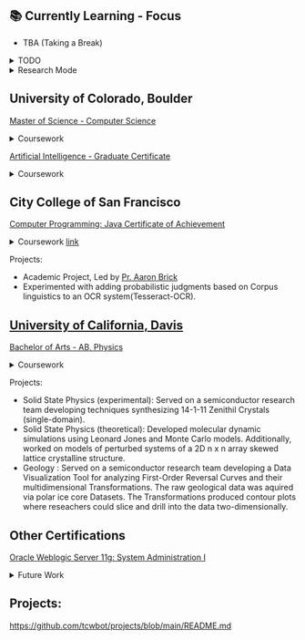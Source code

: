 ## 📚 Currently Learning - Focus
- TBA (Taking a Break)
<details>
  <summary>TODO</summary>
CSCA 5342 Robotic Path Planning and Task Execution <br/>
</details>


<details>
	  <summary> Research Mode </summary>
Computer Science (Ph.D.) <br/>
<a href="https://und.edu/programs/computer-science-phd/index.html"> University of North Dakota - online </a>
	<br/>
https://catalog.ndsu.edu/curriculum/graduate/computer-science-doctorate/ <br/> <br/>
https://info.nu.edu/technology-grad/ <br/> <br/>	


Doctor of Engineering Curriculum <br/>	
https://engineering.purdue.edu/online/programs/doctor-of-engineering/curriculum

https://www.worldcampus.psu.edu/degrees-and-certificates/penn-state-online-doctor-of-engineering


https://engineering.purdue.edu/online/programs/doctor-of-engineering

https://polytechnic.purdue.edu/academics/online-doctor-technology

https://www.captechu.edu/degrees-and-programs/doctoral-degrees

https://www.captechu.edu/degrees-and-programs/doctoral-degrees/artificial-intelligence-phd#details

https://online.umaine.edu/online-doctor-in-engineering-technology/

https://www.reddit.com/r/gwu/comments/14d2233/review_for_gwu_online_phd_in_artificial/
https://www.reddit.com/r/Purdue/comments/hd86y3/deleted_by_user/



</details>

## University of Colorado, Boulder
[Master of Science - Computer Science](https://www.colorado.edu/cs/academics/online-programs/mscs-coursera) <br/>

<details>
  <summary> Coursework</summary>
Data Structures & Algorithms
Network Systems: Principles & Practice (Linux & Cloud Networking) <br/>
Software Architecture for Big Data <br/>
Databases for Data Scientists <br/>
Data Mining Pipeline & Methods <br/>
Statistical Learning for Data Science <br/>
Supervised Text Classification for Marketing Analytics <br/>
Generative AI, Computer Vision, Data Science as a Field <br/>
Fundamentals of Data Visualization <br/>
</details>

[Artificial Intelligence - Graduate Certificate ](https://catalog.colorado.edu/graduate/colleges-schools/engineering-applied-science/programs-study/computer-science/artificial-intelligence-graduate-certificate-online/#requirementstext) <br/>

<details>
  <summary> Coursework</summary>
Foundations of Autonomous Systems <br/>
Computing, Ethics, and Society <br/>
Machine Learning: Theory and Hands-on Practice with Python <br/>
Robotics with Webots <br/>
</details>


## City College of San Francisco
[Computer Programming: Java Certificate of Achievement](/images/cert_two.png)

<details>
  <summary>Coursework <a href="https://ccsf.curricunet.com/Report/Program/GetReport/893?reportId=29">link</a></summary>
	CS 113A - Perl Programming <br/>
	CS 111B - Programming Fundamentals: Java <br/>
	CS 111C - Data Structures and Algorithms: Java <br/>
	CS 160A - Introduction to Unix/Linux	<br/>
	CS 211S - Advanced Java: Standard Edition <br/>
	CS 150A - Introduction to SQL Databases and NoSQL <br/>
	CS 199 - Independent Study <br/>
	CS 270 - Computer Architecture with Assembly  <br/>
	CS 131B - Prog Fundamentals: Python  <br/>
	CS 231 - Advanced Python Programming  <br/>
</details>

Projects:
- Academic Project, Led by [Pr. Aaron Brick](https://github.com/aaronbrick)<br/>
- Experimented with adding probabilistic judgments based on Corpus linguistics to an OCR system(Tesseract-OCR).

## [University of California, Davis](https://physics.ucdavis.edu/)
[Bachelor of Arts - AB, Physics](/images/cert_one.png)

<details>
  <summary>Coursework</summary>
  - Mathematical Methods for Physics<br/>
  - Advanced Physics Laboratory<br/>
  - Classical Mechanics<br/>
  - Electrodynamics <br/>
  - Statistical Mechanics<br/>
  - Quantum Mechanics<br/>
  - Atomic Physics<br/>
  - Nuclear Physics<br/>
  - Astrophysics<br/>
</details>


Projects: 
- Solid State Physics (experimental): Served on a semiconductor research team developing techniques synthesizing 14-1-11 Zenithil Crystals (single-domain).
- Solid State Physics (theoretical):  Developed molecular dynamic simulations using Leonard Jones and Monte Carlo models. Additionally, worked on models of perturbed systems of a 2D n x n array skewed lattice crystalline structure.
- Geology : Served on a semiconductor research team developing a Data Visualization Tool for analyzing First-Order Reversal Curves and their multidimensional Transformations. The raw geological data was aquired via polar ice core Datasets. The Transformations produced contour plots where reseachers could slice and drill into the data two-dimensionally.


## Other Certifications
[Oracle Weblogic Server 11g: System Administration I](https://education.oracle.com/oracle-weblogic-server-12c-administration-i/pexam_1Z0-133)


<details>
  <summary>Future Work</summary>

IBM RAG and Agentic AI Professional Certificate <br/>
https://www.coursera.org/professional-certificates/ibm-rag-and-agentic-ai#courses <br/>

IBM AI Developer Professional Certificate <br/>
https://www.coursera.org/professional-certificates/applied-artifical-intelligence-ibm-watson-ai

IBM Data Engineering Professional Certificate  <br/>
https://www.coursera.org/professional-certificates/ibm-data-engineer#courses

<a href="https://www.coursera.org/specializations/google-golang">Programming with Google Go Specialization</a> <br/>

[Data Science - Graduate Certificate](https://www.colorado.edu/program/data-science/Data%20Science%20MasterTrack%20Certificate)

IBM IT Scrum Master Professional Certificate <br/>
https://www.coursera.org/professional-certificates/ibm-it-scrum-master#courses

IBM Full Stack Software Developer Professional Certificate <br/>
https://www.coursera.org/professional-certificates/ibm-full-stack-cloud-developer#courses

Game Design and Development with Unity 2020 Specialization <br/>
https://www.coursera.org/specializations/game-design-and-development

[Scala & Functional Programming Essentials | Rock the JVM](https://www.udemy.com/course/rock-the-jvm-scala-for-beginners/?ranMID=39197&ranEAID=GjbDpcHcs4w&ranSiteID=GjbDpcHcs4w-wASJySFJgslzQzwT4ZEdHg&LSNPUBID=GjbDpcHcs4w)<br/>

[Microsoft Azure Data Engineering Associate (DP-203) Professional Certificate](https://www.coursera.org/professional-certificates/microsoft-azure-dp-203-data-engineering#courses)

IBM Back-End Development Professional Certificate <br/>
https://www.coursera.org/professional-certificates/ibm-backend-development#courses


Udemy: <br/>
https://www.udemy.com/course/fast-scala/learn/lecture/27123376#overview
https://www.udemy.com/share/102cr43@cmcOHD4Y-k7MsASvOMab1P0suzps_Rwa29Yh9DoIRlfRrIskAFU4HgPhBkSCSDlZ/


Developing Your Musicianship Specialization  <br/>
https://www.coursera.org/specializations/musicianship-specialization#courses

How to Play Guitar Specialization  <br/>
https://www.coursera.org/specializations/play-guitar#courses

Piano Scales for Modern Music  <br/>
https://www.coursera.org/learn/piano-scales-for-modern-music#modules


Understanding Einstein: The Special Theory of Relativity  <br/>
http://coursera.org/learn/einstein-relativity#modules

The Physics of Emergence: Introduction to Condensed Matter Specialization  <br/>
https://www.coursera.org/specializations/the-physics-of-emergence-introduction-to-condensed-matter

Philosophy and the Sciences: Introduction to the Philosophy of Physical Sciences  <br/>
https://www.coursera.org/learn/philosophy-physical-sciences#modules

Investment Management with Python and Machine Learning Specialization
https://www.coursera.org/specializations/investment-management-python-machine-learning#courses

Embedding Sensors and Motors Specialization
https://www.coursera.org/specializations/embedding-sensors-motors

<a href="https://www.coursera.org/specializations/mlops-machine-learning-duke">MLOps | Machine Learning Operations Specialization</a> <br/>

<a href ="https://www.coursera.org/professional-certificates/google-project-management#courses">Google Project Management: Professional Certificate</a> <br/>

IBM DevOps and Software Engineering Professional Certificate <br/>
https://www.coursera.org/professional-certificates/devops-and-software-engineering <br/>

Rust Programming Specialization <br/>
https://www.coursera.org/specializations/rust-programming

</details>

## Projects:
https://github.com/tcwbot/projects/blob/main/README.md




